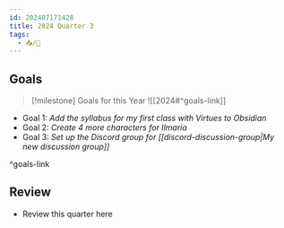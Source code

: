 ```yaml
---
id: 202407171428
title: 2024 Quarter 3
tags:
  - 📥/🌲
---
```


## Goals

> [!milestone] Goals for this Year
> ![[2024#^goals-link]]

- Goal 1: *Add the syllabus for my first class with Virtues to Obsidian*
- Goal 2: *Create 4 more characters for Ilmaria*
- Goal 3: *Set up the Discord group for [[discord-discussion-group|My new discussion group]]*

^goals-link

## Review
- Review this quarter here
